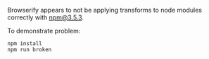 Browserify appears to not be applying transforms to node modules correctly with npm@3.5.3.

To demonstrate problem:
```
npm install
npm run broken
```

